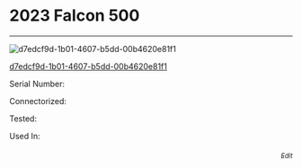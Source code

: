 # **2023 Falcon 500**
---

![d7edcf9d-1b01-4607-b5dd-00b4620e81f1](https://mcquaidrobotics.github.io/inv/images/d7edcf9d-1b01-4607-b5dd-00b4620e81f1.png)

[d7edcf9d-1b01-4607-b5dd-00b4620e81f1](https://mcquaidrobotics.github.io/inv/images/labels/lb-d7edcf9d-1b01-4607-b5dd-00b4620e81f1.png)

Serial Number: 

Connectorized: 

Tested: 

Used In: 


###### [<div style="text-align: right"><sub>Edit</sub></div>](https://github.com/McQuaidRobotics/inv/blob/main/guids/d7edcf9d-1b01-4607-b5dd-00b4620e81f1.md)

